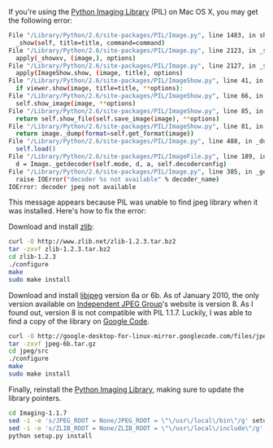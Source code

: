 If you're using the [Python Imaging Library](http://www.pythonware.com/products/pil/) (PIL) on Mac OS X, you may get the following error:

~~~bash
File "/Library/Python/2.6/site-packages/PIL/Image.py", line 1483, in show
  _show(self, title=title, command=command)
File "/Library/Python/2.6/site-packages/PIL/Image.py", line 2123, in _show
  apply(_showxv, (image,), options)
File "/Library/Python/2.6/site-packages/PIL/Image.py", line 2127, in _showxv
  apply(ImageShow.show, (image, title), options)
File "/Library/Python/2.6/site-packages/PIL/ImageShow.py", line 41, in show
  if viewer.show(image, title=title, **options):
File "/Library/Python/2.6/site-packages/PIL/ImageShow.py", line 66, in show
  self.show_image(image, **options)
File "/Library/Python/2.6/site-packages/PIL/ImageShow.py", line 85, in show_image
  return self.show_file(self.save_image(image), **options)
File "/Library/Python/2.6/site-packages/PIL/ImageShow.py", line 81, in save_image
  return image._dump(format=self.get_format(image))
File "/Library/Python/2.6/site-packages/PIL/Image.py", line 488, in _dump
  self.load()
File "/Library/Python/2.6/site-packages/PIL/ImageFile.py", line 189, in load
  d = Image._getdecoder(self.mode, d, a, self.decoderconfig)
File "/Library/Python/2.6/site-packages/PIL/Image.py", line 385, in _getdecoder
  raise IOError("decoder %s not available" % decoder_name)
IOError: decoder jpeg not available
~~~

This message appears because PIL was unable to find jpeg library when it was installed. Here's how to fix the error:

Download and install [zlib](http://www.zlib.net/):

~~~bash
curl -O http://www.zlib.net/zlib-1.2.3.tar.bz2
tar -zxvf zlib-1.2.3.tar.bz2
cd zlib-1.2.3
./configure
make
sudo make install
~~~

Download and install [libjpeg](http://www.ijg.org/) version 6a or 6b.  As of January 2010, the only version available on [Independent JPEG Group](http://www.ijg.org/)'s website is version 8.  As I found out, version 8 is not compatible with PIL 1.1.7.  Luckily, I was able to find a copy of the library on [Google Code](http://code.google.com/p/google-desktop-for-linux-mirror/downloads/list).

~~~bash
curl -O http://google-desktop-for-linux-mirror.googlecode.com/files/jpeg-6b.tar.gz
tar -zxvf jpeg-6b.tar.gz
cd jpeg/src
./configure
make
sudo make install
~~~

Finally, reinstall the [Python Imaging Library](http://www.pythonware.com/products/pil/), making sure to update the library pointers.

~~~bash
cd Imaging-1.1.7
sed -i -e 's/JPEG_ROOT = None/JPEG_ROOT = \"\/usr\/local\/bin\"/g' setup.py
sed -i -e 's/ZLIB_ROOT = None/ZLIB_ROOT = \"\/usr\/local\/include\"/g' setup.py
python setup.py install
~~~
